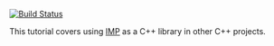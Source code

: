 [![Build Status](https://travis-ci.org/salilab/imp_using_cpp_tutorial.svg?branch=develop)](https://travis-ci.org/salilab/imp_using_cpp_tutorial)

This tutorial covers using [IMP](https://integrativemodeling.org/) as a C++
library in other C++ projects.
